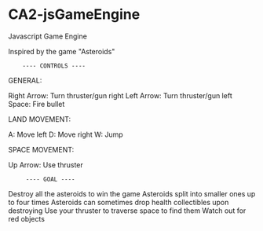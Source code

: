 # CA2-jsGameEngine
 Javascript Game Engine

 Inspired by the game "Asteroids"

        ---- CONTROLS ---- 

 GENERAL:

 Right Arrow:   Turn thruster/gun right
 Left Arrow:    Turn thruster/gun left
 Space:         Fire bullet

 LAND MOVEMENT:

 A: Move left
 D: Move right
 W: Jump

 SPACE MOVEMENT:

 Up Arrow:  Use thruster

         ---- GOAL ---- 

 Destroy all the asteroids to win the game
 Asteroids split into smaller ones up to four times
 Asteroids can sometimes drop health collectibles upon destroying
 Use your thruster to traverse space to find them
 Watch out for red objects